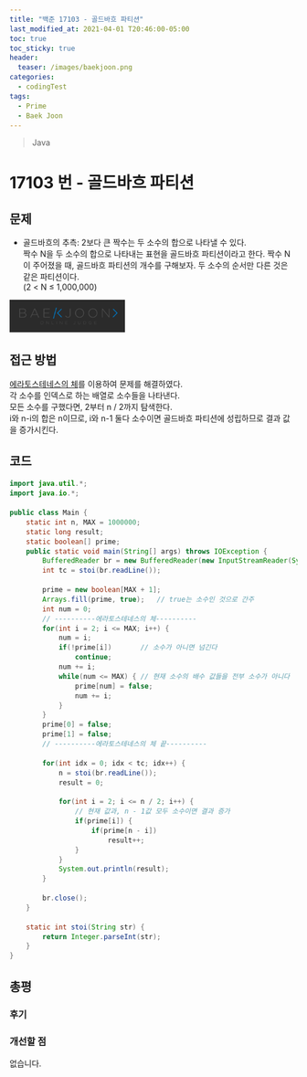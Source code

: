 ```yaml
---
title: "백준 17103 - 골드바흐 파티션"
last_modified_at: 2021-04-01 T20:46:00-05:00
toc: true
toc_sticky: true
header:
  teaser: /images/baekjoon.png
categories: 
  - codingTest
tags:
  - Prime
  - Baek Joon
---
```


> Java

17103 번 - 골드바흐 파티션
=============
 
## 문제

* 골드바흐의 추측: 2보다 큰 짝수는 두 소수의 합으로 나타낼 수 있다.   
짝수 N을 두 소수의 합으로 나타내는 표현을 골드바흐 파티션이라고 한다. 짝수 N이 주어졌을 때, 골드바흐 파티션의 개수를 구해보자. 두 소수의 순서만 다른 것은 같은 파티션이다.  
(2 < N ≤ 1,000,000)  

[<img src="/images/baekjoon.png" width="40%" height="40%">](https://www.acmicpc.net/problem/17103)  

## 접근 방법
[에라토스테네스의 체](https://ko.wikipedia.org/wiki/%EC%97%90%EB%9D%BC%ED%86%A0%EC%8A%A4%ED%85%8C%EB%84%A4%EC%8A%A4%EC%9D%98_%EC%B2%B4)를 이용하여 문제를 해결하였다.  
각 소수를 인덱스로 하는 배열로 소수들을 나타낸다.  
모든 소수를 구했다면, 2부터 n / 2까지 탐색한다.   
i와 n-i의 합은 n이므로, i와 n-1 둘다 소수이면 골드바흐 파티션에 성립하므로 결과 값을 증가시킨다.  

## 코드
```java
import java.util.*;
import java.io.*;

public class Main {
	static int n, MAX = 1000000;
	static long result;
	static boolean[] prime;
	public static void main(String[] args) throws IOException {
		BufferedReader br = new BufferedReader(new InputStreamReader(System.in));
    	int tc = stoi(br.readLine());
    	
    	prime = new boolean[MAX + 1];
    	Arrays.fill(prime, true); 	// true는 소수인 것으로 간주
    	int num = 0;
    	// ----------에라토스테네스의 체----------
    	for(int i = 2; i <= MAX; i++) {
    		num = i;
    		if(!prime[i])		// 소수가 아니면 넘긴다
    			continue;
    		num += i;
    		while(num <= MAX) {	// 현재 소수의 배수 값들을 전부 소수가 아니다
    			prime[num] = false;
    			num += i;
    		}
    	}
    	prime[0] = false;
    	prime[1] = false;
    	// ----------에라토스테네스의 체 끝----------

    	for(int idx = 0; idx < tc; idx++) {
    		n = stoi(br.readLine());
    		result = 0;
    		
    		for(int i = 2; i <= n / 2; i++) {
    			// 현재 값과, n - 1값 모두 소수이면 결과 증가
    			if(prime[i]) {
	    			if(prime[n - i])
	    				result++;
    			}
    		}
    		System.out.println(result);
    	}
    	
    	br.close();
	}

	static int stoi(String str) {
    	return Integer.parseInt(str);
    }
}
```

## 총평
### 후기


### 개선할 점
없습니다.

<!-- ★
<img src="/images/codingTest/bj/문제번호.PNG" width="40%" height="40%">  

-->